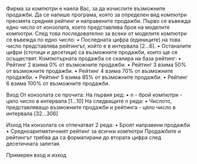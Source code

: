 Фирма за компютри е наела Вас, за да изчислите възможните продажби. Да се напише програма, която за определен вид компютри пресмята средния рейтинг и направените продажби. Първо се въвежда едно число от конзолата, което представлява броя на моделите компютри. След това последователно за всеки от моделите компютри се въвежда по едно число:
•	Последната цифра (единиците) на това число представлява рейтингът, който е в интервала [2…6].
•	Останалите цифри (стотици и десетици) са възможните продажби, които ще се осъществят.
Компютърната продажба се скалира на база рейтинг:
•	Рейтинг 2 взима 0% от  възможните продажби.
•	Рейтинг 3 взима 50% от възможните продажби.
•	Рейтинг 4 взима 70% от възможните продажби.
•	Рейтинг 5 взима 85% от възможните продажби.
•	Рейтинг 6 взима 100% от възможните продажби.

Вход
От конзолата се прочита:
На първия ред:
•	n - брой компютри - цяло число в интервала [1…10]
На следващите n реда:
•	Числото, представляващо възможните продажби и рейтинга - цяло число в интервала [32…306]

Изход
На конзолата се отпечатват 2 редa:
•	Броят направени продажби 
•	Средноаритметичният рейтинг за всички компютри
Продажбите и рейтингът трябва да са форматирани до втората цифра след десетичната запетая.

Примерен вход и изход
